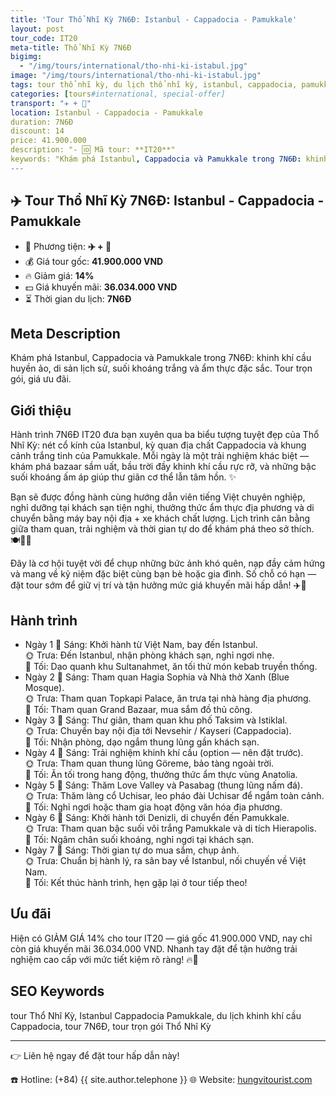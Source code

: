 ```yaml
---
title: 'Tour Thổ Nhĩ Kỳ 7N6Đ: Istanbul - Cappadocia - Pamukkale'
layout: post
tour_code: IT20
meta-title: Thổ Nhĩ Kỳ 7N6Đ
bigimg:
  - "/img/tours/international/tho-nhi-ki-istabul.jpg"
image: "/img/tours/international/tho-nhi-ki-istabul.jpg"
tags: tour thổ nhĩ kỳ, du lịch thổ nhĩ kỳ, istanbul, cappadocia, pamukkale, tour quốc tế
categories: [tours#international, special-offer]
transport: "✈️ + 🚌"
location: Istanbul - Cappadocia - Pamukkale
duration: 7N6Đ
discount: 14
price: 41.900.000
description: "- 🆔 Mã tour: **IT20**"
keywords: "Khám phá Istanbul, Cappadocia và Pamukkale trong 7N6Đ: khinh khí cầu huyền ảo, di sản lịch sử, suối khoáng trắng và ẩm thực đặc sắc. Tour trọn gói, giá ưu đãi."
---
```


## ✈️ Tour Thổ Nhĩ Kỳ 7N6Đ: Istanbul - Cappadocia - Pamukkale

- 🚗 Phương tiện: **✈️ + 🚌**
- 💰 Giá tour gốc: **41.900.000 VND**
- 🔥 Giảm giá: **14%**
- 💵 Giá khuyến mãi: **36.034.000 VND**
- ⏳ Thời gian du lịch: **7N6Đ**

## Meta Description
Khám phá Istanbul, Cappadocia và Pamukkale trong 7N6Đ: khinh khí cầu huyền ảo, di sản lịch sử, suối khoáng trắng và ẩm thực đặc sắc. Tour trọn gói, giá ưu đãi.

## Giới thiệu
Hành trình 7N6Đ IT20 đưa bạn xuyên qua ba biểu tượng tuyệt đẹp của Thổ Nhĩ Kỳ: nét cổ kính của Istanbul, kỳ quan địa chất Cappadocia và khung cảnh trắng tinh của Pamukkale. Mỗi ngày là một trải nghiệm khác biệt — khám phá bazaar sầm uất, bầu trời đầy khinh khí cầu rực rỡ, và những bậc suối khoáng ấm áp giúp thư giãn cơ thể lẫn tâm hồn. ✨

Bạn sẽ được đồng hành cùng hướng dẫn viên tiếng Việt chuyên nghiệp, nghỉ dưỡng tại khách sạn tiện nghi, thưởng thức ẩm thực địa phương và di chuyển bằng máy bay nội địa + xe khách chất lượng. Lịch trình cân bằng giữa tham quan, trải nghiệm và thời gian tự do để khám phá theo sở thích. 🍽️🕌🎈

Đây là cơ hội tuyệt vời để chụp những bức ảnh khó quên, nạp đầy cảm hứng và mang về kỷ niệm đặc biệt cùng bạn bè hoặc gia đình. Số chỗ có hạn — đặt tour sớm để giữ vị trí và tận hưởng mức giá khuyến mãi hấp dẫn! ✈️📸

## Hành trình
- Ngày 1
  🌅 Sáng: Khởi hành từ Việt Nam, bay đến Istanbul.  
  🌞 Trưa: Đến Istanbul, nhận phòng khách sạn, nghỉ ngơi nhẹ.  
  🌙 Tối: Dạo quanh khu Sultanahmet, ăn tối thử món kebab truyền thống.
- Ngày 2
  🌅 Sáng: Tham quan Hagia Sophia và Nhà thờ Xanh (Blue Mosque).  
  🌞 Trưa: Tham quan Topkapi Palace, ăn trưa tại nhà hàng địa phương.  
  🌙 Tối: Tham quan Grand Bazaar, mua sắm đồ thủ công.
- Ngày 3
  🌅 Sáng: Thư giãn, tham quan khu phố Taksim và Istiklal.  
  🌞 Trưa: Chuyến bay nội địa tới Nevsehir / Kayseri (Cappadocia).  
  🌙 Tối: Nhận phòng, dạo ngắm thung lũng gần khách sạn.
- Ngày 4
  🌅 Sáng: Trải nghiệm khinh khí cầu (option — nên đặt trước).  
  🌞 Trưa: Tham quan thung lũng Göreme, bảo tàng ngoài trời.  
  🌙 Tối: Ăn tối trong hang động, thưởng thức ẩm thực vùng Anatolia.
- Ngày 5
  🌅 Sáng: Thăm Love Valley và Pasabag (thung lũng nấm đá).  
  🌞 Trưa: Thăm làng cổ Uchisar, leo pháo đài Uchisar để ngắm toàn cảnh.  
  🌙 Tối: Nghỉ ngơi hoặc tham gia hoạt động văn hóa địa phương.
- Ngày 6
  🌅 Sáng: Khởi hành tới Denizli, di chuyển đến Pamukkale.  
  🌞 Trưa: Tham quan bậc suối vôi trắng Pamukkale và di tích Hierapolis.  
  🌙 Tối: Ngâm chân suối khoáng, nghỉ ngơi tại khách sạn.
- Ngày 7
  🌅 Sáng: Thời gian tự do mua sắm, chụp ảnh.  
  🌞 Trưa: Chuẩn bị hành lý, ra sân bay về Istanbul, nối chuyến về Việt Nam.  
  🌙 Tối: Kết thúc hành trình, hẹn gặp lại ở tour tiếp theo!

## Ưu đãi
Hiện có GIẢM GIÁ 14% cho tour IT20 — giá gốc 41.900.000 VND, nay chỉ còn giá khuyến mãi 36.034.000 VND. Nhanh tay đặt để tận hưởng trải nghiệm cao cấp với mức tiết kiệm rõ ràng! 🔥💸

## SEO Keywords
tour Thổ Nhĩ Kỳ, Istanbul Cappadocia Pamukkale, du lịch khinh khí cầu Cappadocia, tour 7N6Đ, tour trọn gói Thổ Nhĩ Kỳ

---

👉 Liên hệ ngay để đặt tour hấp dẫn này!

☎️ Hotline: (+84) {{ site.author.telephone }}
🌐 Website: [hungvitourist.com](https://hungvitourist.com)

